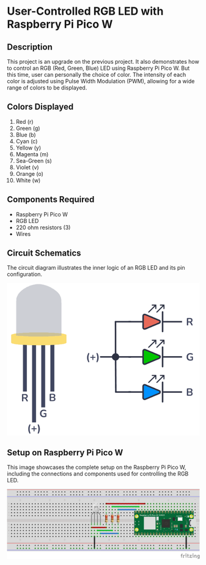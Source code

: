 # User-Controlled RGB LED with Raspberry Pi Pico W

## Description
This project is an upgrade on the previous project. It also demonstrates how to control an RGB (Red, Green, Blue) LED using Raspberry Pi Pico W. But this time, user can personally the choice of color. The intensity of each color is adjusted using Pulse Width Modulation (PWM), allowing for a wide range of colors to be displayed.


## Colors Displayed
1. Red (r)
2. Green (g)
3. Blue (b)
4. Cyan (c)
5. Yellow (y)
6. Magenta (m)
7. Sea-Green (s)
8. Violet (v)
9. Orange (o)
10. White (w)


## Components Required
- Raspberry Pi Pico W
- RGB LED
- 220 ohm resistors (3)
- Wires


## Circuit Schematics
The circuit diagram illustrates the inner logic of an RGB LED and its pin configuration.

![RGB LED Circuit](RGB.png)


## Setup on Raspberry Pi Pico W
This image showcases the complete setup on the Raspberry Pi Pico W, including the connections and components used for controlling the RGB LED.

![Complete Setup](10_Circuit.png)

